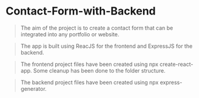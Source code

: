 # Contact-Form-with-Backend

> The aim of the project is to create a contact form that can be integrated into any portfolio or website.

> The app is built using ReacJS for the frontend and ExpressJS for the backend.

> The frontend project files have been created using npx create-react-app. Some cleanup has been done to the folder structure.

> The backend project files have been created using npx express-generator.

